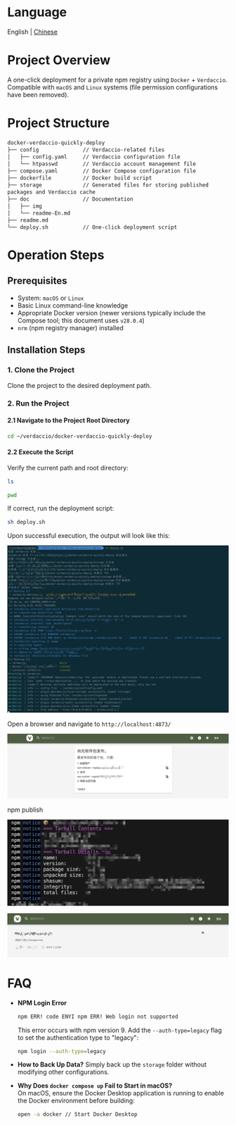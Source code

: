 # Language

English |  <a href="./doc/readme-zh.md">Chinese</a>

# Project Overview
A one-click deployment for a private npm registry using `Docker` + `Verdaccio`. Compatible with `macOS` and `Linux` systems (file permission configurations have been removed).

# Project Structure
```
docker-verdaccio-quickly-deploy
├── config              // Verdaccio-related files
│   ├── config.yaml     // Verdaccio configuration file
│   └── htpasswd        // Verdaccio account management file
├── compose.yaml        // Docker Compose configuration file
├── dockerfile          // Docker build script
├── storage             // Generated files for storing published packages and Verdaccio cache
├── doc                 // Documentation
│   ├── img
│   └── readme-En.md
├── readme.md
└── deploy.sh           // One-click deployment script
```

# Operation Steps
## Prerequisites
- System: `macOS` or `Linux`
- Basic Linux command-line knowledge
- Appropriate Docker version (newer versions typically include the Compose tool; this document uses `v28.0.4`)
- `nrm` (npm registry manager) installed

## Installation Steps
### 1. Clone the Project
Clone the project to the desired deployment path.

### 2. Run the Project
#### 2.1 Navigate to the Project Root Directory
```bash
cd ~/verdaccio/docker-verdaccio-quickly-deploy
```

#### 2.2 Execute the Script
Verify the current path and root directory:
```bash
ls
```
```bash
pwd
```
If correct, run the deployment script:
```bash
sh deploy.sh
```

Upon successful execution, the output will look like this:

![Successful Execution Screenshot](./doc/img/1.jpg)

Open a browser and navigate to `http://localhost:4873/`

![Web Interface](./doc/img/2.jpg)

npm publish

![Publish Success](./doc/img/3.jpg)

![Publish Success](./doc/img/4.jpg)

# FAQ
- **NPM Login Error**
  ```bash
  npm ERR! code ENYI npm ERR! Web login not supported
  ```
  This error occurs with npm version 9. Add the `--auth-type=legacy` flag to set the authentication type to "legacy":
  ```bash
  npm login --auth-type=legacy
  ```

- **How to Back Up Data?**
  Simply back up the `storage` folder without modifying other configurations.

- **Why Does `docker compose up` Fail to Start in macOS?** <br />
  On macOS, ensure the Docker Desktop application is running to enable the Docker environment before building:
  ```bash
  open -a docker // Start Docker Desktop
  ```
